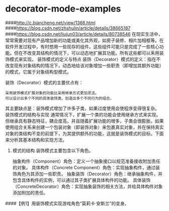 # decorator-mode-examples
####http://c.biancheng.net/view/1366.html
####https://blog.csdn.net/zhshulin/article/details/38665187
####https://blog.csdn.net/liujun03/article/details/80738546
在现实生活中，常常需要对现有产品增加新的功能或美化其外观，如房子装修、相片加相框等。在软件开发过程中，有时想用一些现存的组件。这些组件可能只是完成了一些核心功能。但在不改变其结构的情况下，可以动态地扩展其功能。所有这些都可以釆用装饰模式来实现。
装饰模式的定义与特点
装饰（Decorator）模式的定义：指在不改变现有对象结构的情况下，动态地给该对象增加一些职责（即增加其额外功能）的模式，它属于对象结构型模式。

装饰（Decorator）模式的主要优点有：

    采用装饰模式扩展对象的功能比采用继承方式更加灵活。
    可以设计出多个不同的具体装饰类，创造出多个不同行为的组合。


其主要缺点是：装饰模式增加了许多子类，如果过度使用会使程序变得很复杂。
装饰模式的结构与实现
通常情况下，扩展一个类的功能会使用继承方式来实现。但继承具有静态特征，耦合度高，并且随着扩展功能的增多，子类会很膨胀。如果使用组合关系来创建一个包装对象（即装饰对象）来包裹真实对象，并在保持真实对象的类结构不变的前提下，为其提供额外的功能，这就是装饰模式的目标。下面来分析其基本结构和实现方法。

1. 模式的结构
装饰模式主要包含以下角色。


     抽象构件（Component）角色：定义一个抽象接口以规范准备接收附加责任的对象。
     具体构件（Concrete    Component）角色：实现抽象构件，通过装饰角色为其添加一些职责。
     抽象装饰（Decorator）角色：继承抽象构件，并包含具体构件的实例，可以通过其子类扩展具体构件的功能。
     具体装饰（ConcreteDecorator）角色：实现抽象装饰的相关方法，并给具体构件对象添加附加的责任。


####【例1】用装饰模式实现游戏角色“莫莉卡·安斯兰”的变身。
